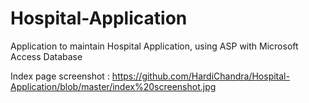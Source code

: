 Hospital-Application
====================

Application to maintain Hospital Application, using ASP with Microsoft Access Database

Index page screenshot :
https://github.com/HardiChandra/Hospital-Application/blob/master/index%20screenshot.jpg
